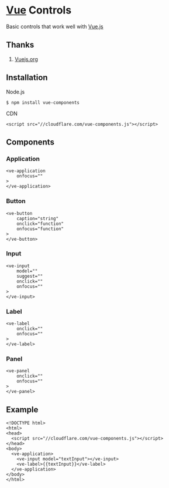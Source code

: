 # [Vue][0] Controls
Basic controls that work well with [Vue.js][0]

## Thanks
1. [Vuejs.org][0]

## Installation

Node.js
```
$ npm install vue-components
```

CDN
```
<script src="//cloudflare.com/vue-components.js"></script>
```

## Components

### Application
```
<ve-application
    onfocus=""
>
</ve-application>
```

### Button
```
<ve-button
    caption="string"
    onclick="function"
    onfocus="function"
>
</ve-button>
```

### Input
```
<ve-input
    model=""
    suggest=""
    onclick=""
    onfocus=""
>
</ve-input>
```

### Label
```
<ve-label
    onclick=""
    onfocus=""
>
</ve-label>
```

### Panel
```
<ve-panel
    onclick=""
    onfocus=""
>
</ve-panel>
```

## Example
```
<!DOCTYPE html>
<html>
<head>
  <script src="//cloudflare.com/vue-components.js"></script>
</head>
<body>
  <ve-application>
    <ve-input model="textInput"></ve-input>
    <ve-label>{{textInput}}</ve-label>
  </ve-application>
</body>
</html>
```
[0]: http://vuejs.org
